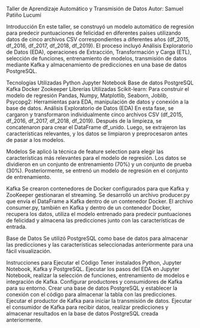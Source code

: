 Taller de Aprendizaje Automático y Transmisión de Datos
Autor: Samuel Patiño Lucumí

Introducción
En este taller, se construyó un modelo automático de regresión para predecir puntuaciones de felicidad en diferentes países utilizando datos de cinco archivos CSV correspondientes a diferentes años (df_2015, df_2016, df_2017, df_2018, df_2019). El proceso incluyó Análisis Exploratorio de Datos (EDA), operaciones de Extracción, Transformación y Carga (ETL), selección de funciones, entrenamiento de modelos, transmisión de datos mediante Kafka y almacenamiento de predicciones en una base de datos PostgreSQL.

Tecnologías Utilizadas
Python
Jupyter Notebook
Base de datos PostgreSQL
Kafka
Docker
Zookeeper
Librerías Utilizadas
Scikit-learn: Para construir el modelo de regresión
Pandas, Numpy, Matplotlib, Seaborn, Joblib, Psycopg2: Herramientas para EDA, manipulación de datos y conexión a la base de datos.
Análisis Exploratorio de Datos (EDA)
En esta fase, se cargaron y transformaron individualmente cinco archivos CSV (df_2015, df_2016, df_2017, df_2018, df_2019). Después de la limpieza, se concatenaron para crear el DataFrame df_unido. Luego, se extrajeron las características relevantes, y los datos se limpiaron y preprocesaron antes de pasar a los modelos.

Modelos
Se aplicó la técnica de feature selection para elegir las características más relevantes para el modelo de regresión. Los datos se dividieron en un conjunto de entrenamiento (70%) y un conjunto de prueba (30%). Posteriormente, se entrenó un modelo de regresión en el conjunto de entrenamiento.

Kafka
Se crearon contenedores de Docker configurados para que Kafka y ZooKeeper gestionaran el streaming. Se desarrolló un archivo producer.py que envía el DataFrame a Kafka dentro de un contenedor Docker. El archivo consumer.py, también en Kafka y dentro de un contenedor Docker, recupera los datos, utiliza el modelo entrenado para predecir puntuaciones de felicidad y almacena las predicciones junto con las características de entrada.

Base de Datos
Se utilizó PostgreSQL como base de datos para almacenar las predicciones y las características seleccionadas anteriormente para una fácil visualización.

Instrucciones para Ejecutar el Código
Tener instalados Python, Jupyter Notebook, Kafka y PostgreSQL.
Ejecutar los pasos del EDA en Jupyter Notebook, realizar la selección de funciones, entrenamiento de modelos e integración de Kafka.
Configurar productores y consumidores de Kafka para su entorno.
Crear una base de datos PostgreSQL y establecer la conexión con el código para almacenar la tabla con las predicciones.
Ejecutar el productor de Kafka para iniciar la transmisión de datos.
Ejecutar el consumidor de Kafka para recibir datos, realizar predicciones y almacenar resultados en la base de datos PostgreSQL creada anteriormente.
